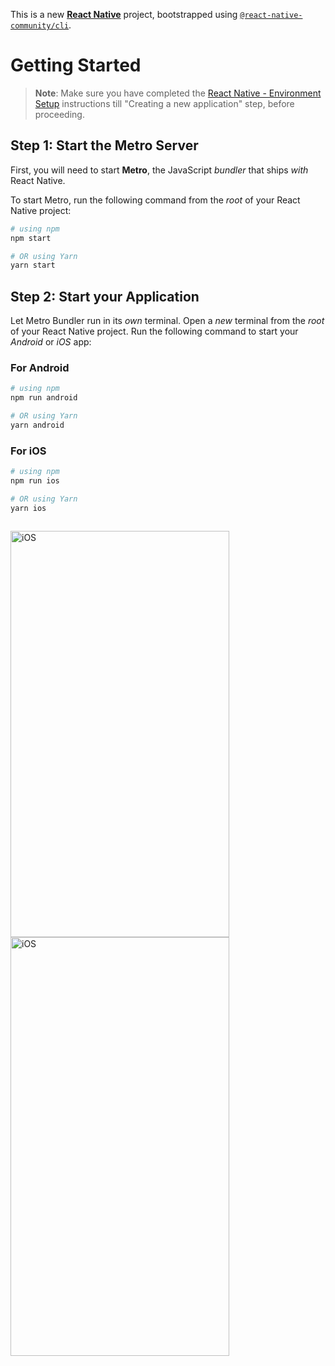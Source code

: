This is a new [**React Native**](https://reactnative.dev) project, bootstrapped using [`@react-native-community/cli`](https://github.com/react-native-community/cli).

# Getting Started

>**Note**: Make sure you have completed the [React Native - Environment Setup](https://reactnative.dev/docs/environment-setup) instructions till "Creating a new application" step, before proceeding.

## Step 1: Start the Metro Server

First, you will need to start **Metro**, the JavaScript _bundler_ that ships _with_ React Native.

To start Metro, run the following command from the _root_ of your React Native project:

```bash
# using npm
npm start

# OR using Yarn
yarn start
```

## Step 2: Start your Application

Let Metro Bundler run in its _own_ terminal. Open a _new_ terminal from the _root_ of your React Native project. Run the following command to start your _Android_ or _iOS_ app:

### For Android

```bash
# using npm
npm run android

# OR using Yarn
yarn android
```

### For iOS

```bash
# using npm
npm run ios

# OR using Yarn
yarn ios



```



<img src="https://github.com/kaannvarsl/emarket-main/assets/94809549/99df7e78-6783-443f-bbd7-1f148e1d7c2d" alt="iOS" width="350" height="650">


<img src="https://github.com/kaannvarsl/emarket-main/assets/94809549/d662b270-eeec-4e87-899c-598a2955bb60" alt="iOS" width="350" height="670">




